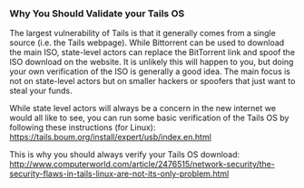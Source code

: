 ### Why You Should Validate your Tails OS

The largest vulnerability of Tails is that it generally comes from a single source (i.e. the Tails webpage). While Bittorrent can be used to download the main ISO, state-level actors can replace the BitTorrent link and spoof the ISO download on the website. It is unlikely this will happen to you, but doing your own verification of the ISO is generally a good idea. The main focus is not on state-level actors but on smaller hackers or spoofers that just want to steal your funds.

While state level actors will always be a concern in the new internet we would all like to see, you can run some basic verification of the Tails OS by following these instructions (for Linux):
https://tails.boum.org/install/expert/usb/index.en.html

This is why you should always verify your Tails OS download:
http://www.computerworld.com/article/2476515/network-security/the-security-flaws-in-tails-linux-are-not-its-only-problem.html